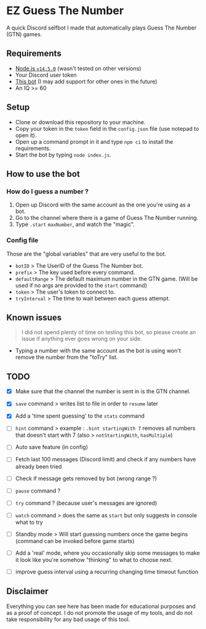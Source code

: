 # EZ Guess The Number

A quick Discord selfbot I made that automatically plays Guess The Number (GTN) games.

## Requirements

- [Node.js `v14.5.0`](https://nodejs.org/en/) (wasn't tested on other versions)
- Your Discord user token
- [This bot](https://discord.com/oauth2/authorize?client_id=694278840855298079&permissions=8&scope=bot) (I may add support for other ones in the future)
- An IQ >= 60

## Setup

- Clone or download this repository to your machine.
- Copy your token in the `token` field in the `config.json` file (use notepad to open it).
- Open up a command prompt in it and type `npm ci` to install the requirements.
- Start the bot by typing `node index.js`.

## How to use the bot

### How do I guess a number ?
1. Open up Discord with the same account as the one you're using as a bot.  
2. Go to the channel where there is a game of Guess The Number running.  
3. Type `.start` `maxNumber`, and watch the "magic".  

### Config file
Those are the "global variables" that are very useful to the bot.

- `botID` > The UserID of the Guess The Number bot.
- `prefix` > The key used before every command.
- `defaultRange` > The default maximum number in the GTN game. (Will be used if no args are provided to the `start` command)
- `token` > The user's token to connect to.
- `tryInterval` > The time to wait between each guess attempt.

## Known issues
> I did not spend plenty of time on testing this bot, so please create an issue if anything ever goes wrong on your side.
- Typing a number with the same account as the bot is using won't remove the number from the "toTry" list.

## TODO

- [x] Make sure that the channel the number is sent in is the GTN channel.
- [x] `save` command > writes list to file in order to `resume` later
- [x] Add a 'time spent guessing' to the `stats` command

- [ ] `hint` command > example : `.hint startingWith 7` removes all numbers that doesn't start with 7 (also > `notStartingWith`, `hasMultiple`)
- [ ] Auto save feature (in config)
- [ ] Fetch last 100 messages (Discord limit) and check if any numbers have already been tried
- [ ] Check if message gets removed by bot (wrong range ?)
- [ ] `pause` command ?
- [ ] `try` command ? (because user's messages are ignored)
- [ ] `watch` command > does the same as `start` but only suggests in console what to try
- [ ] Standby mode > Will start guessing numbers once the game begins (command can be invoked before game starts)
- [ ] Add a 'real' mode, where you occasionally skip some messages to make it look like you're somehow "thinking" to what to choose next.

- [ ] improve guess interval using a recurring changing time timeout function

## Disclaimer
Everything you can see here has been made for educational purposes and as a proof of concept.
I do not promote the usage of my tools, and do not take responsibility for any bad usage of this tool.